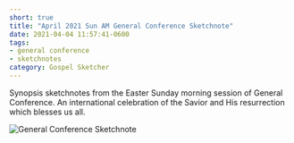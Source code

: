 ```yaml
---
short: true
title: "April 2021 Sun AM General Conference Sketchnote"
date: 2021-04-04 11:57:41-0600
tags:
- general conference
- sketchnotes
category: Gospel Sketcher
---
```


Synopsis sketchnotes from the Easter Sunday morning session of General Conference. An international celebration of the Savior and His resurrection which blesses us all.

![General Conference Sketchnote](https://media.bennorris.org/images/gospelsketcher/uploads/2021/d11ee24a62.jpg)
